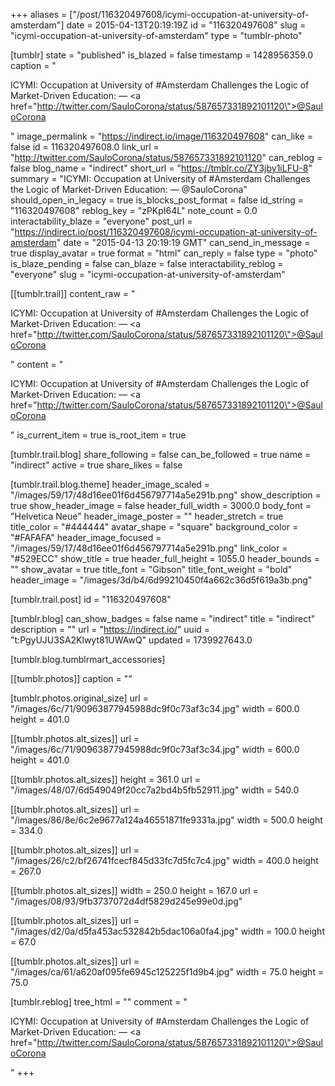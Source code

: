+++
aliases = ["/post/116320497608/icymi-occupation-at-university-of-amsterdam"]
date = 2015-04-13T20:19:19Z
id = "116320497608"
slug = "icymi-occupation-at-university-of-amsterdam"
type = "tumblr-photo"

[tumblr]
state = "published"
is_blazed = false
timestamp = 1428956359.0
caption = "<p>ICYMI: Occupation at University of #Amsterdam Challenges the Logic of Market-Driven Education: — <a href=\"http://twitter.com/SauloCorona/status/587657331892101120\">@SauloCorona</a></p>"
image_permalink = "https://indirect.io/image/116320497608"
can_like = false
id = 116320497608.0
link_url = "http://twitter.com/SauloCorona/status/587657331892101120"
can_reblog = false
blog_name = "indirect"
short_url = "https://tmblr.co/ZY3jby1iLFU-8"
summary = "ICYMI: Occupation at University of #Amsterdam Challenges the Logic of Market-Driven Education: — @SauloCorona"
should_open_in_legacy = true
is_blocks_post_format = false
id_string = "116320497608"
reblog_key = "zPKpI64L"
note_count = 0.0
interactability_blaze = "everyone"
post_url = "https://indirect.io/post/116320497608/icymi-occupation-at-university-of-amsterdam"
date = "2015-04-13 20:19:19 GMT"
can_send_in_message = true
display_avatar = true
format = "html"
can_reply = false
type = "photo"
is_blaze_pending = false
can_blaze = false
interactability_reblog = "everyone"
slug = "icymi-occupation-at-university-of-amsterdam"

[[tumblr.trail]]
content_raw = "<p>ICYMI: Occupation at University of #Amsterdam Challenges the Logic of Market-Driven Education: — <a href=\"http://twitter.com/SauloCorona/status/587657331892101120\">@SauloCorona</a></p>"
content = "<p>ICYMI: Occupation at University of #Amsterdam Challenges the Logic of Market-Driven Education: &mdash; <a href=\"http://twitter.com/SauloCorona/status/587657331892101120\">@SauloCorona</a></p>"
is_current_item = true
is_root_item = true

[tumblr.trail.blog]
share_following = false
can_be_followed = true
name = "indirect"
active = true
share_likes = false

[tumblr.trail.blog.theme]
header_image_scaled = "/images/59/17/48d16ee01f6d456797714a5e291b.png"
show_description = true
show_header_image = false
header_full_width = 3000.0
body_font = "Helvetica Neue"
header_image_poster = ""
header_stretch = true
title_color = "#444444"
avatar_shape = "square"
background_color = "#FAFAFA"
header_image_focused = "/images/59/17/48d16ee01f6d456797714a5e291b.png"
link_color = "#529ECC"
show_title = true
header_full_height = 1055.0
header_bounds = ""
show_avatar = true
title_font = "Gibson"
title_font_weight = "bold"
header_image = "/images/3d/b4/6d99210450f4a662c36d5f619a3b.png"

[tumblr.trail.post]
id = "116320497608"

[tumblr.blog]
can_show_badges = false
name = "indirect"
title = "indirect"
description = ""
url = "https://indirect.io/"
uuid = "t:PgyUJU3SA2Klwyt81UWAwQ"
updated = 1739927643.0

[tumblr.blog.tumblrmart_accessories]

[[tumblr.photos]]
caption = ""

[tumblr.photos.original_size]
url = "/images/6c/71/90963877945988dc9f0c73af3c34.jpg"
width = 600.0
height = 401.0

[[tumblr.photos.alt_sizes]]
url = "/images/6c/71/90963877945988dc9f0c73af3c34.jpg"
width = 600.0
height = 401.0

[[tumblr.photos.alt_sizes]]
height = 361.0
url = "/images/48/07/6d549049f20cc7a2bd4b5fb52911.jpg"
width = 540.0

[[tumblr.photos.alt_sizes]]
url = "/images/86/8e/6c2e9677a124a46551871fe9331a.jpg"
width = 500.0
height = 334.0

[[tumblr.photos.alt_sizes]]
url = "/images/26/c2/bf26741fcecf845d33fc7d5fc7c4.jpg"
width = 400.0
height = 267.0

[[tumblr.photos.alt_sizes]]
width = 250.0
height = 167.0
url = "/images/08/93/9fb3737072d4df5829d245e99e0d.jpg"

[[tumblr.photos.alt_sizes]]
url = "/images/d2/0a/d5fa453ac532842b5dac106a0fa4.jpg"
width = 100.0
height = 67.0

[[tumblr.photos.alt_sizes]]
url = "/images/ca/61/a620af095fe6945c125225f1d9b4.jpg"
width = 75.0
height = 75.0

[tumblr.reblog]
tree_html = ""
comment = "<p>ICYMI: Occupation at University of #Amsterdam Challenges the Logic of Market-Driven Education: — <a href=\"http://twitter.com/SauloCorona/status/587657331892101120\">@SauloCorona</a></p>"
+++
